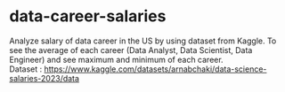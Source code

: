 # data-career-salaries
Analyze salary of data career in the US by using dataset from Kaggle. To see the average of each career (Data Analyst, Data Scientist, Data Engineer) and see maximum and minimum of each career.    
Dataset : https://www.kaggle.com/datasets/arnabchaki/data-science-salaries-2023/data
